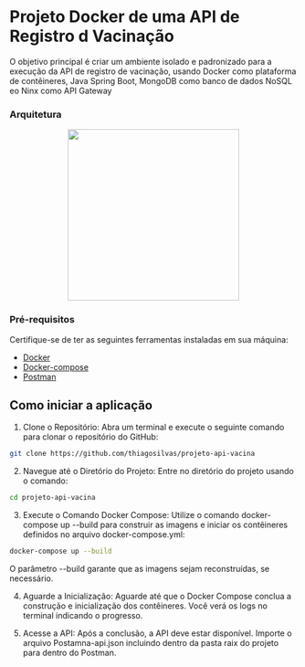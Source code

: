 

# Projeto Docker de uma API de Registro d Vacinação 

O objetivo principal é criar um ambiente isolado e padronizado para a execução da API de registro de vacinação, usando Docker como plataforma de contêineres, Java Spring Boot, MongoDB como banco de dados NoSQL eo Ninx como API Gateway 

### Arquitetura 

<p align="center">
    <img src="https://i.ibb.co/GsYDrHS/Arquitetura.png" height="300px" width="">
</p>

### Pré-requisitos 

Certifique-se de ter as seguintes ferramentas instaladas em sua máquina:

- [Docker](https://www.docker.com/get-started/)
- [Docker-compose](https://docs.docker.com/compose/install/)
- [Postman](https://www.postman.com/downloads/)


## Como iniciar a aplicação

1. Clone o Repositório:
Abra um terminal e execute o seguinte comando para clonar o repositório do GitHub:

```bash
git clone https://github.com/thiagosilvas/projeto-api-vacina
```
2. Navegue até o Diretório do Projeto:
Entre no diretório do projeto usando o comando:

```bash
cd projeto-api-vacina
```
3. Execute o Comando Docker Compose:
Utilize o comando docker-compose up --build para construir as imagens e iniciar os contêineres definidos no arquivo docker-compose.yml:

```bash
docker-compose up --build
```
O parâmetro --build garante que as imagens sejam reconstruídas, se necessário.

4. Aguarde a Inicialização:
Aguarde até que o Docker Compose conclua a construção e inicialização dos contêineres. Você verá os logs no terminal indicando o progresso.

5. Acesse a API:
Após a conclusão, a API deve estar disponível. Importe o arquivo Postamna-api.json incluindo dentro da pasta raix do projeto para dentro do Postman.


